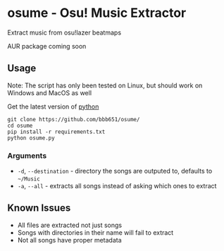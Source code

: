 # osume - Osu! Music Extractor

Extract music from osu!lazer beatmaps

AUR package coming soon

## Usage

Note: The script has only been tested on Linux, but should work on Windows and MacOS as well

Get the latest version of [python](https://www.python.org/downloads/)

```
git clone https://github.com/bbb651/osume/
cd osume
pip install -r requirements.txt
python osume.py
```

### Arguments
- `-d`, `--destination` - directory the songs are outputed to, defaults to `~/Music`
- `-a`, `--all` - extracts all songs instead of asking which ones to extract

## Known Issues
- All files are extracted not just songs
- Songs with directories in their name will fail to extract
- Not all songs have proper metadata
